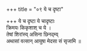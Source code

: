 +++
title = "०९ ये च दृष्टा"

+++
ये च दृष्टा ये चादृष्टाः  
क्रिमयः किकृशाश् च ये ।  
तेषां शिरांस्य् असिना छिनद्म्य्  
अथासां वत्सान् आयुषा मेदसा सं सृजामि ॥